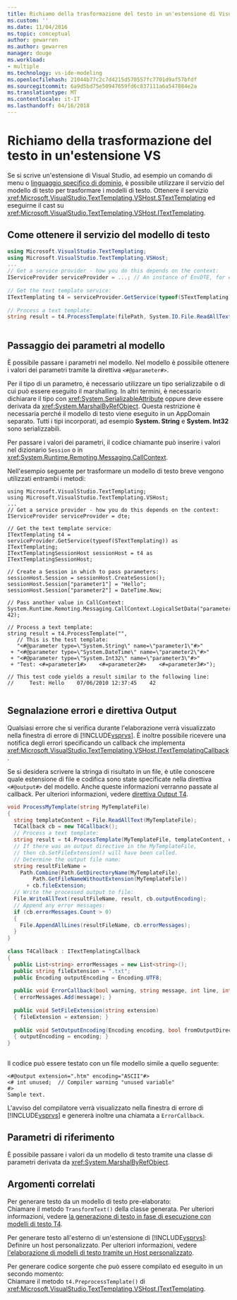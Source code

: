 ```yaml
---
title: Richiamo della trasformazione del testo in un'estensione di Visual Studio | Documenti Microsoft
ms.custom: ''
ms.date: 11/04/2016
ms.topic: conceptual
author: gewarren
ms.author: gewarren
manager: douge
ms.workload:
- multiple
ms.technology: vs-ide-modeling
ms.openlocfilehash: 21044b77c2c7d4215d570557fc7701d9af57bfdf
ms.sourcegitcommit: 6a9d5bd75e50947659fd6c837111a6a547884e2a
ms.translationtype: MT
ms.contentlocale: it-IT
ms.lasthandoff: 04/16/2018
---
```

# <a name="invoking-text-transformation-in-a-vs-extension"></a>Richiamo della trasformazione del testo in un'estensione VS
Se si scrive un'estensione di Visual Studio, ad esempio un comando di menu o [linguaggio specifico di dominio](../modeling/modeling-sdk-for-visual-studio-domain-specific-languages.md), è possibile utilizzare il servizio del modello di testo per trasformare i modelli di testo. Ottenere il servizio <xref:Microsoft.VisualStudio.TextTemplating.VSHost.STextTemplating> ed eseguirne il cast su <xref:Microsoft.VisualStudio.TextTemplating.VSHost.ITextTemplating>.  
  
## <a name="getting-the-text-templating-service"></a>Come ottenere il servizio del modello di testo  
  
```csharp  
using Microsoft.VisualStudio.TextTemplating;  
using Microsoft.VisualStudio.TextTemplating.VSHost;  
...  
// Get a service provider - how you do this depends on the context:  
IServiceProvider serviceProvider = ...; // An instance of EnvDTE, for example   
  
// Get the text template service:  
ITextTemplating t4 = serviceProvider.GetService(typeof(STextTemplating)) as ITextTemplating;  
  
// Process a text template:  
string result = t4.ProcessTemplate(filePath, System.IO.File.ReadAllText(filePath));  
  
```  
  
## <a name="passing-parameters-to-the-template"></a>Passaggio dei parametri al modello  
 È possibile passare i parametri nel modello. Nel modello è possibile ottenere i valori dei parametri tramite la direttiva `<#@parameter#>`.  
  
 Per il tipo di un parametro, è necessario utilizzare un tipo serializzabile o di cui può essere eseguito il marshalling. In altri termini, è necessario dichiarare il tipo con <xref:System.SerializableAttribute> oppure deve essere derivata da <xref:System.MarshalByRefObject>. Questa restrizione è necessaria perché il modello di testo viene eseguito in un AppDomain separato. Tutti i tipi incorporati, ad esempio **System. String** e **System. Int32** sono serializzabili.  
  
 Per passare i valori dei parametri, il codice chiamante può inserire i valori nel dizionario `Session` o in <xref:System.Runtime.Remoting.Messaging.CallContext>.  
  
 Nell'esempio seguente per trasformare un modello di testo breve vengono utilizzati entrambi i metodi:  
  
```  
using Microsoft.VisualStudio.TextTemplating;  
using Microsoft.VisualStudio.TextTemplating.VSHost;  
...  
// Get a service provider - how you do this depends on the context:  
IServiceProvider serviceProvider = dte;   
  
// Get the text template service:  
ITextTemplating t4 = serviceProvider.GetService(typeof(STextTemplating)) as ITextTemplating;  
ITextTemplatingSessionHost sessionHost = t4 as ITextTemplatingSessionHost;  
  
// Create a Session in which to pass parameters:  
sessionHost.Session = sessionHost.CreateSession();  
sessionHost.Session["parameter1"] = "Hello";  
sessionHost.Session["parameter2"] = DateTime.Now;  
  
// Pass another value in CallContext:  
System.Runtime.Remoting.Messaging.CallContext.LogicalSetData("parameter3", 42);  
  
// Process a text template:  
string result = t4.ProcessTemplate("",  
   // This is the test template:  
   "<#@parameter type=\"System.String\" name=\"parameter1\"#>"  
 + "<#@parameter type=\"System.DateTime\" name=\"parameter2\"#>"  
 + "<#@parameter type=\"System.Int32\" name=\"parameter3\"#>"  
 + "Test: <#=parameter1#>    <#=parameter2#>    <#=parameter3#>");  
  
// This test code yields a result similar to the following line:  
//     Test: Hello    07/06/2010 12:37:45    42  
  
```  
  
## <a name="error-reporting-and-the-output-directive"></a>Segnalazione errori e direttiva Output  
 Qualsiasi errore che si verifica durante l'elaborazione verrà visualizzato nella finestra di errore di [!INCLUDE[vsprvs](../code-quality/includes/vsprvs_md.md)]. È inoltre possibile ricevere una notifica degli errori specificando un callback che implementa <xref:Microsoft.VisualStudio.TextTemplating.VSHost.ITextTemplatingCallback>.  
  
 Se si desidera scrivere la stringa di risultato in un file, è utile conoscere quale estensione di file e codifica sono state specificate nella direttiva `<#@output#>` del modello. Anche queste informazioni verranno passate al callback. Per ulteriori informazioni, vedere [direttiva Output T4](../modeling/t4-output-directive.md).  
  
```csharp  
void ProcessMyTemplate(string MyTemplateFile)  
{  
  string templateContent = File.ReadAllText(MyTemplateFile);  
  T4Callback cb = new T4Callback();  
  // Process a text template:  
  string result = t4.ProcessTemplate(MyTemplateFile, templateContent, cb);  
  // If there was an output directive in the MyTemplateFile,  
  // then cb.SetFileExtension() will have been called.  
  // Determine the output file name:  
  string resultFileName =   
    Path.Combine(Path.GetDirectoryName(MyTemplateFile),   
        Path.GetFileNameWithoutExtension(MyTemplateFile))   
      + cb.fileExtension;  
  // Write the processed output to file:  
  File.WriteAllText(resultFileName, result, cb.outputEncoding);  
  // Append any error messages:  
  if (cb.errorMessages.Count > 0)  
  {  
    File.AppendAllLines(resultFileName, cb.errorMessages);  
  }  
}  
  
class T4Callback : ITextTemplatingCallback  
{  
  public List<string> errorMessages = new List<string>();  
  public string fileExtension = ".txt";  
  public Encoding outputEncoding = Encoding.UTF8;  
  
  public void ErrorCallback(bool warning, string message, int line, int column)  
  { errorMessages.Add(message); }  
  
  public void SetFileExtension(string extension)  
  { fileExtension = extension; }  
  
  public void SetOutputEncoding(Encoding encoding, bool fromOutputDirective)  
  { outputEncoding = encoding; }  
}  
  
```  
  
 Il codice può essere testato con un file modello simile a quello seguente:  
  
```  
<#@output extension=".htm" encoding="ASCII"#>  
<# int unused;  // Compiler warning "unused variable"  
#>  
Sample text.  
```  
  
 L'avviso del compilatore verrà visualizzato nella finestra di errore di [!INCLUDE[vsprvs](../code-quality/includes/vsprvs_md.md)] e genererà inoltre una chiamata a `ErrorCallback`.  
  
## <a name="reference-parameters"></a>Parametri di riferimento  
 È possibile passare i valori da un modello di testo tramite una classe di parametri derivata da <xref:System.MarshalByRefObject>.  
  
## <a name="related-topics"></a>Argomenti correlati  
 Per generare testo da un modello di testo pre-elaborato:  
 Chiamare il metodo `TransformText()` della classe generata. Per ulteriori informazioni, vedere [la generazione di testo in fase di esecuzione con modelli di testo T4](../modeling/run-time-text-generation-with-t4-text-templates.md).  
  
 Per generare testo all'esterno di un'estensione di [!INCLUDE[vsprvs](../code-quality/includes/vsprvs_md.md)]:  
 Definire un host personalizzato. Per ulteriori informazioni, vedere [l'elaborazione di modelli di testo tramite un Host personalizzato](../modeling/processing-text-templates-by-using-a-custom-host.md).  
  
 Per generare codice sorgente che può essere compilato ed eseguito in un secondo momento:  
 Chiamare il metodo `t4.PreprocessTemplate()` di <xref:Microsoft.VisualStudio.TextTemplating.VSHost.ITextTemplating>.
